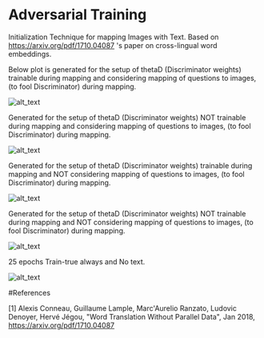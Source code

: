 # Adversarial Training
Initialization Technique for mapping Images with Text. Based on https://arxiv.org/pdf/1710.04087 's paper on cross-lingual word embeddings.

Below plot is generated for the setup of thetaD (Discriminator weights) trainable during mapping and considering mapping of questions to images, (to fool Discriminator) during mapping.

![alt_text](https://github.com/Murali81/Question-Relevance-in-Visual-QA/blob/master/Adversarial%20Training/Plots/epochs_35/plot_loss_trainD_always_true_textGen.PNG)

Generated for the setup of thetaD (Discriminator weights) NOT trainable during mapping and considering mapping of questions to images, (to fool Discriminator) during mapping.

![alt_text](https://github.com/Murali81/Question-Relevance-in-Visual-QA/blob/master/Adversarial%20Training/Plots/epochs_35/plot_loss_trainD_always_False_textGen.PNG)

Generated for the setup of thetaD (Discriminator weights) trainable during mapping and NOT considering mapping of questions to images, (to fool Discriminator) during mapping.

![alt_text](https://github.com/Murali81/Question-Relevance-in-Visual-QA/blob/master/Adversarial%20Training/Plots/epochs_35/plot_loss_trainD_True_NOtextGen.PNG)

Generated for the setup of thetaD (Discriminator weights) NOT trainable during mapping and NOT considering mapping of questions to images, (to fool Discriminator) during mapping.

![alt_text](https://github.com/Murali81/Question-Relevance-in-Visual-QA/blob/master/Adversarial%20Training/Plots/epochs_35/plot_loss_trainD_False_NOtextGen.PNG)


25 epochs Train-true always and No text.

![alt_text](https://github.com/Murali81/Question-Relevance-in-Visual-QA/blob/master/Adversarial%20Training/Plots/epochs_25/train_thetaD_NoTextGen.png)

#References

[1] Alexis Conneau, Guillaume Lample, Marc'Aurelio Ranzato, Ludovic Denoyer, Hervé Jégou, "Word Translation Without Parallel Data", Jan 2018, https://arxiv.org/pdf/1710.04087
